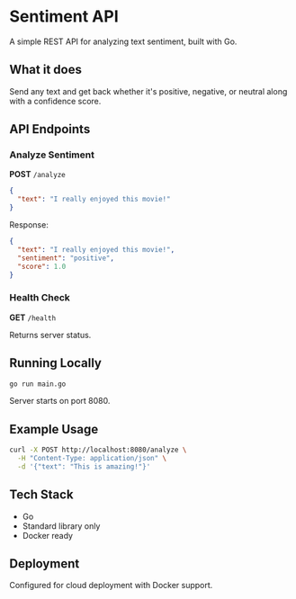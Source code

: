 # Sentiment API

A simple REST API for analyzing text sentiment, built with Go.

## What it does

Send any text and get back whether it's positive, negative, or neutral along with a confidence score.

## API Endpoints

### Analyze Sentiment
**POST** `/analyze`

```json
{
  "text": "I really enjoyed this movie!"
}
```

Response:
```json
{
  "text": "I really enjoyed this movie!",
  "sentiment": "positive",
  "score": 1.0
}
```

### Health Check  
**GET** `/health`

Returns server status.

## Running Locally

```bash
go run main.go
```

Server starts on port 8080.

## Example Usage

```bash
curl -X POST http://localhost:8080/analyze \
  -H "Content-Type: application/json" \
  -d '{"text": "This is amazing!"}'
```

## Tech Stack

- Go
- Standard library only
- Docker ready

## Deployment

Configured for cloud deployment with Docker support.